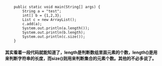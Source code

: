 ```
    public static void main(String[] args) {
        String a = "test";
        int[] b = {1,2,3};
        List c = new ArrayList();
        c.add(a);
        System.out.println(a.length());
        System.out.println(b.length);
        System.out.println(c.size());
    }
```
#### 其实看着一段代码就能知道了，length是判断数组里面元素的个数，length()是用来判断字符串的长度，而size()则用来判断集合的元素个数。其他的不必多说了。
